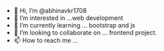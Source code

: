 - 👋 Hi, I’m @abhinavkr1708
- 👀 I’m interested in ...web  development 
- 🌱 I’m currently learning ... bootstrap and js
- 💞️ I’m looking to collaborate on ... frontend project.
- 📫 How to reach me ...

<!---
abhinavkr1708/abhinavkr1708 is a ✨ special ✨ repository because its `README.md` (this file) appears on your GitHub profile.
You can click the Preview link to take a look at your changes.
--->
